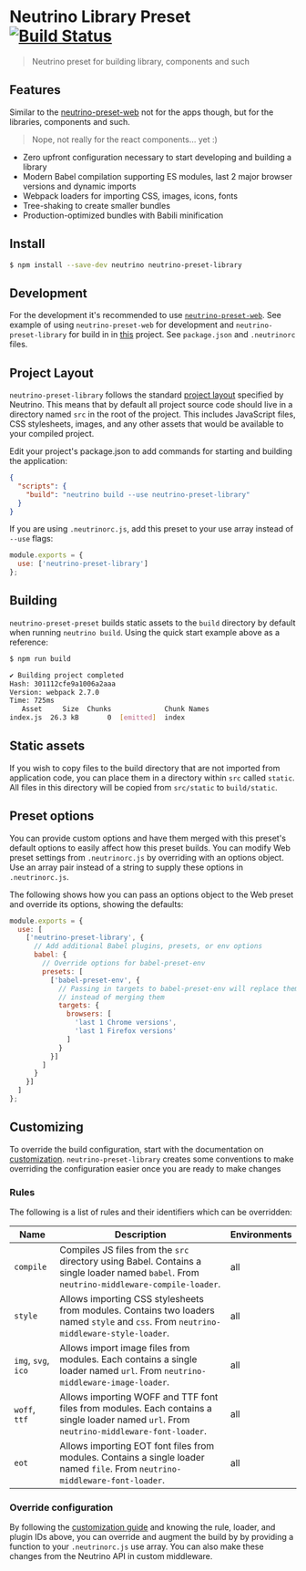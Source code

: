 # Neutrino Library Preset [![Build Status](https://travis-ci.org/markelog/neutrino-preset-library.svg?branch=master)](https://travis-ci.org/markelog/neutrino-preset-library)

> Neutrino preset for building library, components and such

## Features

Similar to the [neutrino-preset-web](https://github.com/mozilla-neutrino/neutrino-dev/tree/master/packages/neutrino-preset-web) not for the apps though, but for the libraries, components and such.

> Nope, not really for the react components... yet :)

- Zero upfront configuration necessary to start developing and building a library
- Modern Babel compilation supporting ES modules, last 2 major browser versions and dynamic imports
- Webpack loaders for importing CSS, images, icons, fonts
- Tree-shaking to create smaller bundles
- Production-optimized bundles with Babili minification

## Install

```bash
$ npm install --save-dev neutrino neutrino-preset-library
```

## Development

For the development it's recommended to use [`neutrino-preset-web`](https://github.com/mozilla-neutrino/neutrino-dev/tree/master/packages/neutrino-preset-web). See example of using `neutrino-preset-web` for development and `neutrino-preset-library` for build in in [this](https://github.com/wearereasonablepeople/d3-timeline-scroll) project. See `package.json` and `.neutrinorc` files.

## Project Layout

`neutrino-preset-library` follows the standard [project layout](https://neutrino.js.org/project-layout) specified by Neutrino. This means that by default all project source code should live in a directory named `src` in the root of the project. This includes JavaScript files, CSS stylesheets, images, and any other assets that would be available
to your compiled project.

Edit your project's package.json to add commands for starting and building the application:

```json
{
  "scripts": {
    "build": "neutrino build --use neutrino-preset-library"
  }
}
```

If you are using `.neutrinorc.js`, add this preset to your use array instead of `--use` flags:

```js
module.exports = {
  use: ['neutrino-preset-library']
};
```

## Building

`neutrino-preset-preset` builds static assets to the `build` directory by default when running `neutrino build`. Using the quick start example above as a reference:

```bash
$ npm run build

✔ Building project completed
Hash: 301112cfe9a1006a2aaa
Version: webpack 2.7.0
Time: 725ms
   Asset     Size  Chunks             Chunk Names
index.js  26.3 kB       0  [emitted]  index
```

## Static assets

If you wish to copy files to the build directory that are not imported from application code, you can place them in a directory within `src` called `static`. All files in this directory will be copied from `src/static`
to `build/static`.

## Preset options

You can provide custom options and have them merged with this preset's default options to easily affect how this preset builds. You can modify Web preset settings from `.neutrinorc.js` by overriding with an options object. Use an array pair instead of a string to supply these options in `.neutrinorc.js`.

The following shows how you can pass an options object to the Web preset and override its options, showing the defaults:

```js
module.exports = {
  use: [
    ['neutrino-preset-library', {
      // Add additional Babel plugins, presets, or env options
      babel: {
        // Override options for babel-preset-env
        presets: [
          ['babel-preset-env', {
            // Passing in targets to babel-preset-env will replace them
            // instead of merging them
            targets: {
              browsers: [
                'last 1 Chrome versions',
                'last 1 Firefox versions'
              ]
            }
          }]
        ]
      }
    }]
  ]
};
```

## Customizing

To override the build configuration, start with the documentation on [customization](https://neutrino.js.org/customization). `neutrino-preset-library` creates some conventions to make overriding the configuration easier once you are ready to make changes

### Rules

The following is a list of rules and their identifiers which can be overridden:

| Name | Description | Environments |
| ---- | ----------- | ------------ |
| `compile` | Compiles JS files from the `src` directory using Babel. Contains a single loader named `babel`. From `neutrino-middleware-compile-loader`. | all |
| `style` | Allows importing CSS stylesheets from modules. Contains two loaders named `style` and `css`. From `neutrino-middleware-style-loader`. | all |
| `img`, `svg`, `ico` | Allows import image files from modules. Each contains a single loader named `url`. From `neutrino-middleware-image-loader`. | all |
| `woff`, `ttf` | Allows importing WOFF and TTF font files from modules. Each contains a single loader named `url`. From `neutrino-middleware-font-loader`. | all |
| `eot` | Allows importing EOT font files from modules. Contains a single loader named `file`. From `neutrino-middleware-font-loader`. | all |

### Override configuration

By following the [customization guide](https://neutrino.js.org/customization) and knowing the rule, loader, and plugin IDs above, you can override and augment the build by by providing a function to your `.neutrinorc.js` use array. You can also make these changes from the Neutrino API in custom middleware.
